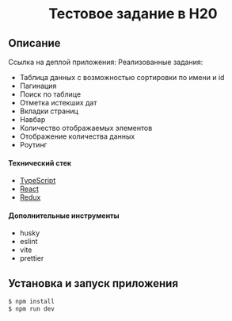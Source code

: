 <h1 align="center">Тестовое задание в H20</h1>

## Описание

Ссылка на деплой приложения: 
Реализованные задания:
- Таблица данных с возможностью сортировки по имени и id
- Пагинация
- Поиск по таблице
- Отметка истекших дат
- Вкладки страниц
- Навбар
- Количество отображаемых элементов
- Отображение количества данных
- Роутинг


#### Технический стек

- [TypeScript](https://www.typescriptlang.org/)
- [React](https://reactjs.org)
- [Redux](https://redux-toolkit.js.org/)

#### Дополнительные инструменты

- husky
- eslint
- vite
- prettier

## Установка и запуск приложения

```bash
$ npm install
$ npm run dev
```
